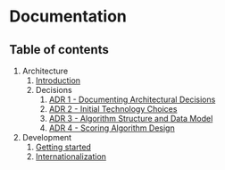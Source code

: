 # Documentation

## Table of contents

1. Architecture
   1. [Introduction](./architecture/01.introduction.md)
   2. Decisions
      1. [ADR 1 - Documenting Architectural Decisions](./architecture/decisions/001-documenting-architectural-decisions.md)
      2. [ADR 2 - Initial Technology Choices](./architecture/decisions/002-initial-technology-choices.md)
      3. [ADR 3 - Algorithm Structure and Data Model](./architecture/decisions/003-algorithm-structure-and-data-model.md)
      4. [ADR 4 - Scoring Algorithm Design](./architecture/decisions/004-scoring-algorithm-design.md)
2. Development
   1. [Getting started](./development/01.getting-started.md)
   2. [Internationalization](./development/02.internationalization.md)
